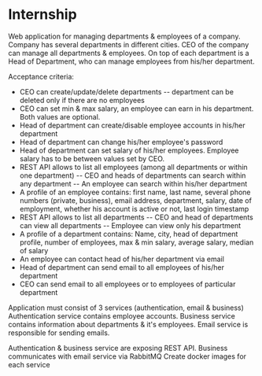 # Internship
Web application for managing departments & employees of a company. Company has several departments in different cities. CEO of the company can manage all departments & employees. On top of each department is a Head of Department, who can manage employees from his/her department.

Acceptance criteria:
- CEO can create/update/delete departments
-- department can be deleted only if there are no employees
- CEO can set min & max salary, an employee can earn in his department. Both values are optional.
- Head of department can create/disable employee accounts in his/her department
- Head of department can change his/her employee's password
- Head of department can set salary of his/her employees. Employee salary has to be between values set by CEO.
- REST API allows to list all employees (among all departments or within one department)
-- CEO and heads of departments can search within any department
-- An employee can search within his/her department
- A profile of an employee contains: first name, last name, several phone numbers (private, business), email address, department, salary, date of employment, whether his account is active or not, last login timestamp
- REST API allows to list all departments
-- CEO and head of departments can view all departments
-- Employee can view only his department
- A profile of a department contains: Name, city, head of department profile, number of employees, max & min salary, average salary, median of salary
- An employee can contact head of his/her department via email
- Head of department can send email to all employees of his/her department
- CEO can send email to all employees or to employees of particular department


Application must consist of 3 services (authentication, email & business)
Authentication service contains employee accounts.
Business service contains information about departments & it's employees.
Email service is responsible for sending emails.

Authentication & business service are exposing REST API.
Business communicates with email service via RabbitMQ
Create docker images for each service
